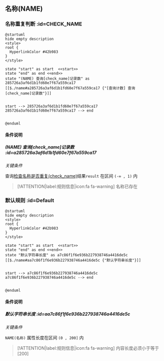 ## 名称(NAME) <!-- {docsify-ignore-all} -->

   

### 名称重复判断 :id=CHECK_NAME

```plantuml
@startuml
hide empty description
<style>
root {
  HyperlinkColor #42b983
}
</style>

state "start" as start  <<start>>
state "end" as end <<end>>
state "(NAME) 查询[check_name]记录数" as 285726a3af6d1b1fd60e7f67a559ca17 [[$./name#a285726a3af6d1b1fd60e7f67a559ca17 {"[查询计数] 查询[check_name]记录数"}]]


start --> 285726a3af6d1b1fd60e7f67a559ca17 
285726a3af6d1b1fd60e7f67a559ca17 --> end 


@enduml
```

#### 条件说明

##### (NAME) 查询[check_name]记录数 :id=a285726a3af6d1b1fd60e7f67a559ca17


*关键条件*


查询[检查名称是否重复(check_name)]()结果`result` 在区间 `(-∞ , 1)` 内

> [!ATTENTION|label:规则信息|icon:fa fa-warning]
> 名称已存在



### 默认规则 :id=Default

```plantuml
@startuml
hide empty description
<style>
root {
  HyperlinkColor #42b983
}
</style>

state "start" as start  <<start>>
state "end" as end <<end>>
state "默认字符串长度" as a7c86f1f6e936b227938746a4416de5c [[$./name#aa7c86f1f6e936b227938746a4416de5c {"默认字符串长度"}]]


start --> a7c86f1f6e936b227938746a4416de5c 
a7c86f1f6e936b227938746a4416de5c --> end 


@enduml
```

#### 条件说明

##### 默认字符串长度 :id=aa7c86f1f6e936b227938746a4416de5c


*关键条件*


`NAME(名称)` 属性长度在区间 `(0 , 200]` 内

> [!ATTENTION|label:规则信息|icon:fa fa-warning]
> 内容长度必须小于等于[200]







